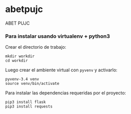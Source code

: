 abetpujc
========

ABET PUJC


### Para instalar usando virtualenv + python3

Crear el directorio de trabajo:

    mkdir workdir
    cd workdir

Luego crear el ambiente virtual con `pyvenv` y activarlo:

    pyvenv-3.4 venv
    source venv/bin/activate

Para instalar las dependencias requeridas por el proyecto:

    pip3 install flask
    pip3 install requests

